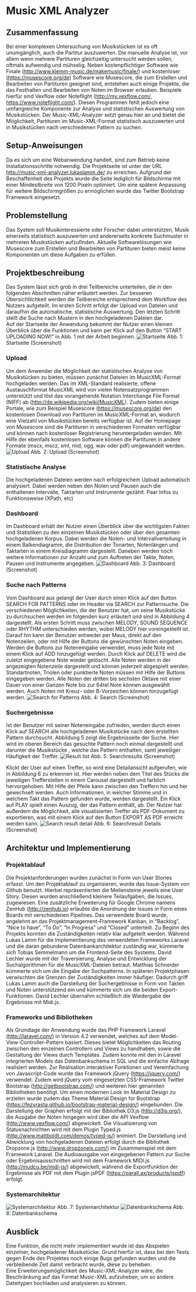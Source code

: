 # Music XML Analyzer


## Zusammenfassung
Bei einer komplexen Untersuchung von Musikstücken ist es oft unumgänglich, auch die Partitur auszuwerten. Die manuelle Analyse ist, vor allem wenn mehrere Partituren gleichzeitig untersucht werden sollen, oftmals aufwendig und mühselig. Neben kostenpflichtiger Software wie Finale (http://www.klemm-music.de/makemusic/finale/) und kostenloser (https://musescore.org/de) Software wie Musescore, die zum Erstellen und Bearbeiten von Partituren geeignet sind, entstehen auch einige Projekte, die das Festhalten und Bearbeiten von Noten im Browser erlauben. Beispiele hierfür sind Vexflow oder Noteflight (http://my.vexflow.com/, https://www.noteflight.com/). Diesen Programmen fehlt jedoch eine umfangreiche Komponente zur Analyse und statistischen Auswertung von Musikstücken. Der Music-XML-Analyzer setzt genau hier an und bietet die Möglichkeit, Partituren im Music-XML-Format statistisch auszuwerten und in Musikstücken nach verschiedenen Pattern zu suchen.


## Setup-Anweisungen
Da es sich um eine Webanwendung handelt, sind zum Betrieb keine Installationsschritte notwendig. Die Projektseite ist unter der URL http://music-xml-analyzer.lukaslamm.de/ zu erreichen. Aufgrund der Beschaffenheit des Projekts wurde die Seite lediglich für Bildschirme mit einer Mindestbreite von 1200 Pixeln optimiert. Um eine spätere Anpassung für weitere Bildschirmgrößen zu ermöglichen wurde das Twitter Bootstrap Framework eingesetzt.


## Problemstellung
Das System soll Musikinteressierte oder Forscher dabei unterstützen, Musik einerseits statistisch auszuwerten und andererseits konkrete Suchmuster in mehreren Musikstücken aufzufinden. Aktuelle Softwarelösungen wie Musescore zum Erstellen und Bearbeiten von Partituren bieten meist keine Komponenten um diese Aufgaben zu erfüllen.


## Projektbeschreibung
Das System lässt sich grob in drei Teilbereiche unterteilen, die in den folgenden Abschnitten näher erläutert werden. Zur besseren Übersichtlichkeit werden die Teilbereiche entsprechend dem Workflow des Nutzers aufgeteilt. Im ersten Schritt erfolgt der Upload von Dateien und daraufhin die automatische, statistische Auswertung. Den letzten Schritt stellt die Suche nach Mustern in den hochgeladenen Dateien dar.  
Auf der Startseite der Anwendung bekommt der Nutzer einen kleinen Überblick über die Funktionen und kann per Klick auf den Button “START UPLOADING NOW!” in Abb. 1 mit der Arbeit beginnen.
![Startseite](https://raw.githubusercontent.com/freakimkaefig/Music-XML-Analyzer/master/material/screenshots/home.png)
Abb. 1: Startseite (Screenshot)

### Upload
Um dem Anwender die Möglichkeit der statistischen Analyse von Musikstücken zu bieten, müssen zunächst Dateien im MusicXML-Format hochgeladen werden. Das im XML-Standard realisierte, offene Austauschformat MusicXML wird von vielen Notensatzprogrammen unterstützt und löst das vorangehende Notation Interchange File Format (NIFF) ab (http://de.wikipedia.org/wiki/MusicXML). Zudem bieten einige Portale, wie zum Beispiel Musescore (https://musescore.org/de) den kostenlosen Download von Partituren im MusicXML-Format an, wodurch eine Vielzahl von Musikstücken bereits verfügbar ist. Auf der Homepage von Musescore sind die Partituren in verschiedenen Formaten verfügbar und können nach kostenloser Registrierung heruntergeladen werden. Mit Hilfe der ebenfalls kostenlosen Software können die Partituren in andere Formate (mscx, mscz, xml, mid, ogg, wav oder pdf) umgewandelt werden.
![Upload](https://raw.githubusercontent.com/freakimkaefig/Music-XML-Analyzer/master/material/screenshots/upload.png)
Abb. 2: Upload (Screenshot)

### Statistische Analyse
Die hochgeladenen Dateien werden nach erfolgreichem Upload automatisch analysiert. Dabei werden neben den Noten und Pausen auch die enthaltenen Intervalle, Taktarten und Instrumente gezählt.
Paar Infos zu Funktionsweise (XPath, etc)

### Dashboard
Im Dashboard erhält der Nutzer einen Überblick über die wichtigsten Fakten und Statistiken zu den einzelnen Musikstücken oder über den gesamten hochgeladenen Korpus. Dabei werden die Noten- und Intervallverteilung in einem Balkendiagramm, die Distribution der Tonarten, Notenlängen und Taktarten in einem Kreisdiagramm dargestellt. Daneben werden noch weitere Informationen zur Anzahl und zum Auftreten der Takte, Noten, Pausen und Instrumente angegeben.
![Dashboard](https://raw.githubusercontent.com/freakimkaefig/Music-XML-Analyzer/master/material/screenshots/dashboard.png)
Abb. 3: Dashboard (Screenshot)

### Suche nach Patterns
Vom Dashboard aus gelangt der User durch einen Klick auf den Button SEARCH FOR PATTERNS oder im Header via SEARCH zur Patternsuche. Die verschiedenen Möglichkeiten, die der Benutzer hat, um seine Musikstücke zu durchsuchen werden im folgenden kurz erläutert und sind in Abbildung 4 dargestellt. Als ersten Schritt muss zwischen MELODY, SOUND SEQUENCE oder RHYTHM unterschieden werden, wobei MELODY hier voreingestellt ist. Darauf hin kann der Benutzer entweder per Maus, direkt auf den Notenzeilen, oder mit Hilfe der Buttons die gewünschten Noten eingeben. Werden die Buttons zur Noteneingabe verwendet, muss jede Note mit einem Klick auf ADD hinzugefügt werden. Durch Klick auf DELETE wird die zuletzt eingegebene Note wieder gelöscht. Alle Noten werden in der angezeigten Notenzeile dargestellt und können jederzeit abgespielt werden. Standartnoten, Triolen oder punktierte Noten müssen mit Hilfe der Buttons eingegeben werden. Alle Noten der dritten bis sechsten Oktave mit einer Dauer von einer Ganzen Note bis zur 64tel Note können ausgewählt werden. Auch Noten mit Kreuz- oder B-Vorzeichen können hinzugefügt werden.
![Search for Patterns](https://raw.githubusercontent.com/freakimkaefig/Music-XML-Analyzer/master/material/screenshots/search.png)
Abb. 4: Search (Screenshot)

### Suchergebnisse
Ist der Benutzer mit seiner Noteneingabe zufrieden, werden durch einen Klick auf SEARCH alle hochgeladenen Musikstücke nach dem erstellten Pattern durchsucht. Abbildung 5 zeigt die Ergebnisseite der Suche. Hier wird im oberen Bereich das gesuchte Pattern noch einmal dargestellt und darunter die Musikstücke , welche das Pattern enthalten, samt jeweiliger Häufigkeit der Treffer.
![Result list](https://raw.githubusercontent.com/freakimkaefig/Music-XML-Analyzer/master/material/screenshots/result_list.png)
Abb. 5: Searchresults (Screenshot)

Klickt der User auf einen Treffer, so wird eine Detailansicht aufgerufen, wie in Abbildung 6 zu erkennen ist. Hier werden neben dem Titel des Stücks die jeweiligen Trefferstellen in einem Carousel dargestellt und farblich hervorgehoben. Mit Hilfe der Pfeile kann zwischen den Treffern hin und her gewechselt werden. Auch Informationen, in welcher Stimme und in welchem Takt das Pattern gefunden wurde, werden dargestellt. Ein Klick auf PLAY spielt einen Auszug, der das Pattern enthält, ab. Der Nutzer hat außerdem die Möglichkeit, alle visualisierten Treffer als PDF-Dokument zu exportieren, was mit einem Klick auf den Button EXPORT AS PDF erreicht werden kann.
![Search result detail](https://raw.githubusercontent.com/freakimkaefig/Music-XML-Analyzer/master/material/screenshots/result.png)
Abb. 6: Searchresult Details (Screenshot)


## Architektur und Implementierung

### Projektablauf
Die Projektanforderungen wurden zunächst in Form von User Stories erfasst. Um den Projektablauf zu organisieren, wurde das Issue-System von Github benutzt. Hierbei repräsentierten die Meilensteine jeweils eine User Story. Diesen wurden anschließend kleinere Teilaufgaben, die Issues, zugewiesen. Eine zusätzliche Erweiterung für Google Chrome namens ZenHub (http://zenhub.io) erlaubte die Anordnung der Issues in Form eines Boards mit verschiedenen Pipelines. Das verwendete Board wurde, angelehnt an das Projektmanagement-Framework Kanban, in “Backlog”, “Nice to have”, “To Do”, “In Progress” und “Closed” unterteilt.
Zu Beginn des Projekts konnten die Zuständigkeiten relativ klar aufgeteilt werden. Während Lukas Lamm für die Implementierung des verwendeten Frameworks Laravel und die daran gebundene Datenbankarchitektur zuständig war, kümmerte sich Tobias Semmelmann um die Frontend-Seite des Systems. David Lechler wurde mit der Traversierung, Analyse und Entwicklung der Suchalgorithmen für die MusicXML-Dateien betraut. Matthias Schneider kümmerte sich um die Eingabe der Suchpatterns.
In späteren Projektphasen verwischten die Grenzen der Zuständigkeiten immer häufiger. Dadurch griff Lukas Lamm auch die Darstellung der Suchergebnisse in Form von Takten und Noten unterstützend ein und kümmerte sich um die beiden Export-Funktionen. David Lechler übernahm schließlich die Wiedergabe der Ergebnisse mit Midi.js.

### Frameworks und Bibliotheken
Als Grundlage der Anwendung wurde das PHP Framework Laravel (http://laravel.com/) in Version 4.2 verwendet, welches auf dem Model-View-Controller-Pattern basiert. Dieses bietet Möglichkeiten das Routing zwischen den einzelnen Controllern und Views zu handhaben, sowie die Gestaltung der Views durch Templates. Zudem konnte mit den in Laravel integrierten Models das Datenbankschema in SQL und die einfache Abfrage realisiert werden.
Zur Realisation interaktiver Funktionen und Vereinfachung von Javascript-Code wurde das Framework jQuery (https://jquery.com/) verwendet. Zudem wird jQuery vom eingesetzten CSS-Framework Twitter Bootstrap (http://getbootstrap.com/) und weiteren hier genannten Bibliotheken benötigt. Um einen modernen Look im Material Design zu erzielen wurde zudem das Theme Material Design for Bootstrap (https://fezvrasta.github.io/bootstrap-material-design/) eingebunden. Die Darstellung der Graphen erfolgt mit der Bibliothek D3.js (http://d3js.org/), die Ausgabe der Noten hingegen wird über die API Vexflow (http://www.vexflow.com/) abgewickelt. Die Visualisierung von Statusnachrichten wird mit dem Plugin Typed.js (http://www.mattboldt.com/demos/typed-js/) animiert. Die Darstellung und Abwicklung von hochgeladenen Dateien erfolgt durch die Bibliothek Dropzone.js (http://www.dropzonejs.com/) im Zusammenspiel mit dem Framework Laravel. Die Audioausgabe von eingegebenen Pattern zur Suche oder Ergebnisausschnitten wird mit dem Framework MIDI.js (http://mudcu.be/midi-js/) abgewickelt, während die Exportfunktion der Ergebnisse als PDF mit dem Plugin jsPDF (https://parall.ax/products/jspdf) erfolgt.


### Systemarchitektur
![Systemarchitektur](https://raw.githubusercontent.com/freakimkaefig/Music-XML-Analyzer/master/material/system_architektur.png)
Abb. 7: Systemarchitektur
![Datenbankschema](https://raw.githubusercontent.com/freakimkaefig/Music-XML-Analyzer/master/material/database_schema.png)
Abb. 8: Datenbankschema

## Ausblick
Eine Funktion, die nicht mehr implementiert wurde ist das Abspielen einzelner, hochgeladener Musikstücke. Grund hierfür ist, dass bei den Tests gegen Ende des Projektes noch einige Bugs gefunden wurden und die verbleibende Zeit damit verbracht wurde, diese zu beheben.  
Eine Erweiterungsmöglichkeit des Music-XML-Analyzer wäre, die Beschränkung auf das Format Music-XML aufzuheben, um so andere Dateitypen hochladen und analysieren zu können.
